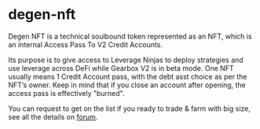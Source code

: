 # degen-nft

Degen NFT is a technical soulbound token represented as an NFT, which is an internal Access Pass To V2 Credit Accounts. 

Its purpose is to give access to Leverage Ninjas to deploy strategies and use leverage across DeFi while Gearbox V2 is in beta mode. One NFT usually means 1 Credit Account pass, with the debt asst choice as per the NFT’s owner. Keep in mind that if you close an account after opening, the access pass is effectively "burned". 

You can request to get on the list if you ready to trade & farm with big size, see all the details on [forum](https://gov.gearbox.fi/t/gip-21-leverage-ninja-mode-limits-for-v2/1572).
